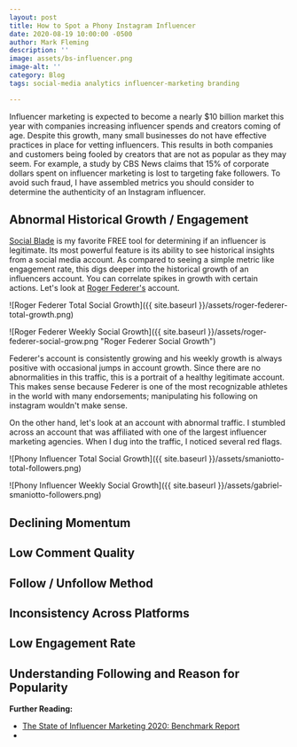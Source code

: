 ```yaml
---
layout: post
title: How to Spot a Phony Instagram Influencer
date: 2020-08-19 10:00:00 -0500
author: Mark Fleming
description: ''
image: assets/bs-influencer.png
image-alt: ''
category: Blog
tags: social-media analytics influencer-marketing branding

---
```

Influencer marketing is expected to become a nearly $10 billion market this year with companies increasing influencer spends and creators coming of age. Despite this growth, many small businesses do not have effective practices in place for vetting influencers. This results in both companies and customers being fooled by creators that are not as popular as they may seem. For example, a study by CBS News claims that 15% of corporate dollars spent on influencer marketing is lost to targeting fake followers. To avoid such fraud, I have assembled metrics you should consider to determine the authenticity of an Instagram influencer.

## Abnormal Historical Growth / Engagement

[Social Blade](https://socialblade.com/ "Social Blade") is my favorite FREE tool for determining if an influencer is legitimate. Its most powerful feature is its ability to see historical insights from a social media account. As compared to seeing a simple metric like engagement rate, this digs deeper into the historical growth of an influencers account. You can correlate spikes in growth with certain actions. Let's look at [Roger Federer's](http://instagram.com/rogerfederer "Roger Federer Instagram") account.

![Roger Federer Total Social Growth]({{ site.baseurl }}/assets/roger-federer-total-growth.png)

![Roger Federer Weekly Social Growth]({{ site.baseurl }}/assets/roger-federer-social-grow.png "Roger Federer Social Growth")

Federer's account is consistently growing and his weekly growth is always positive with  occasional jumps in account growth. Since there are no abnormalities in this traffic, this is a portrait of a healthy legitimate account. This makes sense because Federer is one of the most recognizable athletes in the world with many endorsements; manipulating his following on instagram wouldn't make sense.

On the other hand, let's look at an account with abnormal traffic. I stumbled across an account that was affiliated with one of the largest influencer marketing agencies. When I dug into the traffic, I noticed several red flags.

![Phony Influencer Total Social Growth]({{ site.baseurl }}/assets/smaniotto-total-followers.png)

![Phony Influencer Weekly Social Growth]({{ site.baseurl }}/assets/gabriel-smaniotto-followers.png)



## Declining Momentum

## Low Comment Quality

## Follow / Unfollow Method

## Inconsistency Across Platforms

## Low Engagement Rate

## Understanding Following and Reason for Popularity

**Further Reading:**

* [The State of Influencer Marketing 2020: Benchmark Report](https://influencermarketinghub.com/influencer-marketing-benchmark-report-2020/ "The State of Influencer Marketing 2020: Benchmark Report")
*